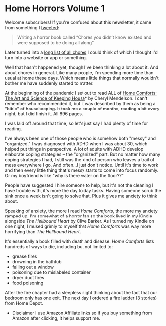 # Home Horrors Volume 1

Welcome subscribers! If you're confused about this newsletter, it came from something I [tweeted](https://twitter.com/melissamcewen/status/1302710467874430978
):

> Writing a horror book called “Chores you didn’t know existed and were supposed to be doing all along“

Later turned into a [long list of all chores](https://github.com/melissamcewen/all-chores) I could think of which I thought I'd turn into a website or app or something. 

Well that hasn't happened yet, though I've been thinking a lot about it. And about chores in general. Like many people, I'm spending more time than usual at home these days. Which means little things that normally wouldn't bother me have suddenly started to matter. 

At the beginning of the pandemic I set out to read ALL of [Home Comforts: The Art and Science of Keeping House](https://amzn.to/362v0IR)* by Cheryl Mendelson. I can't remember who recommended it, but it was described by them as being a "bible" of housekeeping. It took me a couple of months, reading a bit every night, but I did finish it. All 896 pages. 

I was laid off around that time, so let's just say I had plenty of time for reading. 

I've always been one of those people who is somehow both "messy" and "organized." I was diagnosed with ADHD when I was about 30, which helped put things in perspective. A lot of adults with ADHD develop elaborate coping strategies – the "organized" part. But no matter how many coping strategies I had, I still was the kind of person who leaves a trail of mess everywhere I go. And often...I just don't notice. Until it's time to work and then every little thing that's messy starts to come into focus randomly. Or my boyfriend is like "why is there water on the floor??"

People have suggested I hire someone to help, but it's not the cleaning I have trouble with, it's more the day to day tasks. Having someone scrub the sink once a week isn't going to solve that. Plus it gives me anxiety to think about. 

Speaking of anxiety, the more I read _Home Comforts_, the more my anxiety ramped up. I'm somewhat of a horror fan so the book lived in my Kindle alongside _The Hellbound Heart_ by Clive Barker. As I turned my Kindle on one night, I mused grimly to myself that _Home Comforts_ was way more horrifying than _The Hellbound Heart_.

It's essentially a book filled with death and disease. _Home Comforts_ lists hundreds of ways to die, including but not limited to:
- grease fires
- drowning in the bathtub
- falling out a window
- poisoning due to mislabeled container
- dryer duct fires
- food poisoning

After the fire chapter had a sleepless night thinking about the fact that our bedroom only has one exit. The next day I ordered a fire ladder (3 stories) from Home Depot. 









* Disclaimer I use Amazon Affiliate links so if you buy something from Amazon after clicking, it helps support me.
